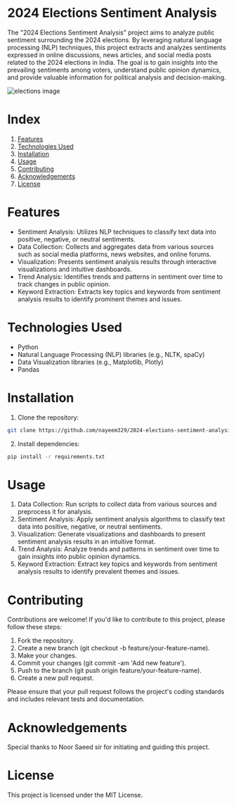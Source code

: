 # 2024 Elections Sentiment Analysis
The "2024 Elections Sentiment Analysis" project aims to analyze public sentiment surrounding the 2024 elections. By leveraging natural language processing (NLP) techniques, this project extracts and analyzes sentiments expressed in online discussions, news articles, and social media posts related to the 2024 elections in India. The goal is to gain insights into the prevailing sentiments among voters, understand public opinion dynamics, and provide valuable information for political analysis and decision-making.

![elections image](https://github.com/nayeem329/2024-Elections-Sentiment-Analysis/assets/153347543/fa10f3e2-4c5a-451b-b617-f2ce91c90697)


# Index

1. [Features](#features)
2. [Technologies Used](#technologies-used)
3. [Installation](#installation)
4. [Usage](#usage)
5. [Contributing](#contributing)
6. [Acknowledgements](#acknowledgements)
7. [License](#license)



# Features
- Sentiment Analysis: Utilizes NLP techniques to classify text data into positive, negative, or neutral sentiments.
- Data Collection: Collects and aggregates data from various sources such as social media platforms, news websites, and online forums.
- Visualization: Presents sentiment analysis results through interactive visualizations and intuitive dashboards.
- Trend Analysis: Identifies trends and patterns in sentiment over time to track changes in public opinion.
- Keyword Extraction: Extracts key topics and keywords from sentiment analysis results to identify prominent themes and issues.

# Technologies Used

- Python
- Natural Language Processing (NLP) libraries (e.g., NLTK, spaCy)
- Data Visualization libraries (e.g., Matplotlib, Plotly)
- Pandas

# Installation

1. Clone the repository:
```bash   
git clone https://github.com/nayeem329/2024-elections-sentiment-analysis.git
```

2. Install dependencies:
```bash
pip install -r requirements.txt
```

# Usage

1. Data Collection: Run scripts to collect data from various sources and preprocess it for analysis.
2. Sentiment Analysis: Apply sentiment analysis algorithms to classify text data into positive, negative, or neutral sentiments.
3. Visualization: Generate visualizations and dashboards to present sentiment analysis results in an intuitive format.
4. Trend Analysis: Analyze trends and patterns in sentiment over time to gain insights into public opinion dynamics.
5. Keyword Extraction: Extract key topics and keywords from sentiment analysis results to identify prevalent themes and issues.

# Contributing

Contributions are welcome! If you'd like to contribute to this project, please follow these steps:

1. Fork the repository.
2. Create a new branch (git checkout -b feature/your-feature-name).
3. Make your changes.
4. Commit your changes (git commit -am 'Add new feature').
5. Push to the branch (git push origin feature/your-feature-name).
6. Create a new pull request.

Please ensure that your pull request follows the project's coding standards and includes relevant tests and documentation.

# Acknowledgements
Special thanks to Noor Saeed sir for initiating and guiding this project.

# License
This project is licensed under the MIT License.

